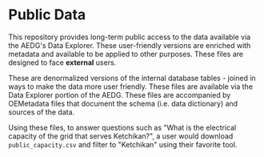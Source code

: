 # Public Data

This repository provides long-term public access to the data available via the AEDG's Data Explorer. These user-friendly versions are enriched with metadata and available to be applied to other purposes. These files are designed to face **external** users.

These are denormalized versions of the internal database tables - joined in ways to make the data more user friendly. These files are available via the Data Explorer portion of the AEDG. These files are accompanied by OEMetadata files that document the schema (i.e. data dictionary) and sources of the data.

Using these files, to answer questions such as "What is the electrical capacity of the grid that serves Ketchikan?", a user would download `public_capacity.csv` and filter to "Ketchikan" using their favorite tool.
